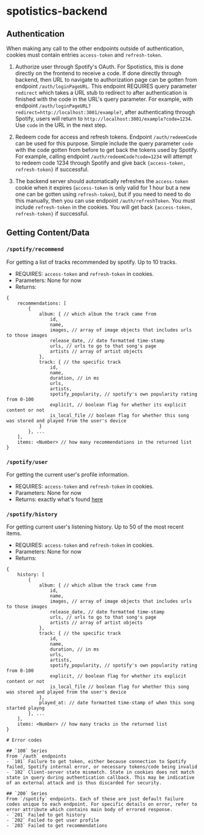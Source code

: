 # spotistics-backend

## Authentication
When making any call to the other endpoints outside of authentication, cookies must contain entries `access-token` and `refresh-token`.
1. Authorize user through Spotify's OAuth. For Spotistics, this is done directly on the frontend to receive a code. If done directly through backend, then URL to navigate to authorization page can be gotten from endpoint `/auth/loginPageURL`. This endpoint REQUIRES query parameter `redirect` which takes a URL stub to redirect to after authentication is finished with the code in the URL's query parameter. For example, with endpoint `/auth/loginPageURL?redirect=http://localhost:3001/example?`, after authenticating through Spotify, users will return to `http://localhost:3001/example?code=1234`. Use `code` in the URL in the next step.

2. Redeem code for access and refresh tokens. Endpoint `/auth/redeemCode` can be used for this purpose. Simple include the query parameter `code` with the code gotten from before to get back the tokens used by Spotify. For example, calling endpoint `/auth/redeemCode?code=1234` will attempt to redeem code 1234 through Spotify and give back `{access-token, refresh-token}` if successful.

3. The backend server should automatically refreshes the `access-token` cookie when it expires (`access-token` is only valid for 1 hour but a new one can be gotten using `refresh-token`), but if you need to need to do this manually, then you can use endpoint `/auth/refreshToken`. You must include `refresh-token` in the cookies. You will get back `{access-token, refresh-token}` if successful.

## Getting Content/Data
### `/spotify/recommend`
For getting a list of tracks recommended by spotify. Up to 10 tracks.
- REQUIRES: `access-token` and `refresh-token` in cookies.
- Parameters: None for now
- Returns:
```
{
    recommendations: [
        {
            album: { // which album the track came from
                id,
                name,
                images, // array of image objects that includes urls to those images
                release_date, // date formatted time-stamp
                urls, // urls to go to that song's page
                artists // array of artist objects
            },
            track: { // the specific track
                id,
                name,
                duration, // in ms
                urls,
                artists,
                spotify_popularity, // spotify's own popularity rating from 0-100
                explicit, // boolean flag for whether its explicit content or not
                is_local_file // boolean flag for whether this song was stored and played from the user's device
            }
        }, ...
    ],
    items: <Number> // how many recommendations in the returned list
}
```

### `/spotify/user`
For getting the current user's profile information.
- REQUIRES: `access-token` and `refresh-token` in cookies.
- Parameters: None for now
- Returns: exactly what's found [here](https://developer.spotify.com/documentation/web-api/reference/get-current-users-profile)

### `/spotify/history`
For getting current user's listening history. Up to 50 of the most recent items.
- REQUIRES: `access-token` and `refresh-token` in cookies.
- Parameters: None for now
- Returns:
```
{
    history: [
        {
            album: { // which album the track came from
                id,
                name,
                images, // array of image objects that includes urls to those images
                release_date, // date formatted time-stamp
                urls, // urls to go to that song's page
                artists // array of artist objects
            },
            track: { // the specific track
                id,
                name,
                duration, // in ms
                urls,
                artists,
                spotify_popularity, // spotify's own popularity rating from 0-100
                explicit, // boolean flag for whether its explicit content or not
                is_local_file // boolean flag for whether this song was stored and played from the user's device
            },
            played_at: // date formatted time-stamp of when this song started playng
        }, ...
    ],
    items: <Number> // how many tracks in the returned list
}

# Error codes

## `100` Series
From `/auth` endpoints
- `101` Failure to get token, either because connection to Spotify failed, Spotify internal error, or necessary tokens/code being invalid
- `102` Client-server state mismatch. State in cookies does not match state in query during authentication callback. This may be indicative of an external attack and is thus discarded for security.

## `200` Series
From `/spotify` endpoints. Each of these are just default failure codes unique to each endpoint. For specific details on error, refer to error attribute which contains main body of errored response.
- `201` Failed to get history
- `202` Failed to get user profile
- `203` Failed to get recommendations

